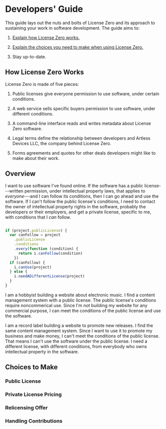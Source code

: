 # Developers' Guide

This guide lays out the nuts and bolts of License Zero and its approach to sustaining your work in software development.  The guide aims to:

1. [Explain how License Zero works.](#how)

2. [Explain the choices you need to make when using License Zero.](#choices)

3. Stay up-to-date.

## <a id="how">How License Zero Works</a>

License Zero is made of five pieces:

1. Public licenses give everyone permission to use software, under certain conditions.

2. A web service sells specific buyers permission to use software, under different conditions.

3. A command-line interface reads and writes metadata about License Zero software.

4. Legal terms define the relationship between developers and Artless Devices LLC, the company behind License Zero.

5. Forms agreements and quotes for other deals developers might like to make about their work.

## Overview

I want to use software I've found online. If the software has a public license---written permission, under intellectual property laws, that applies to _everyone_---and I can follow its conditions, then I can go ahead and use the software. If I can't follow the public license's conditions, I need to contact the owner of intellectual property rights in the software, probably the developers or their employers, and get a private license, specific to me, with conditions that I _can_ follow.

```javascript

if (project.publicLicense) {
  var canFollow = project
    .publicLicense
    .conditions
    .every(function (condition) {
      return i.canFollow(condition)
    })
  if (canFollow) {
    i.canUse(project)
  } else {
    i.needADifferentLicense(project)
  }
}
```

I am a hobbyist building a website about electronic music. I find a content management system with a public license. The public license's conditions require noncommerical use. Since I'm not building my website for any commercial purpose, I can meet the conditions of the public license and use the software.

I am a record label building a website to promote new releases. I find the same content management system. Since I want to use it to promote my business and make money, I can't meet the conditions of the public license. That means I can't use the software under the public license. I need a different license, with different conditions, from everybody who owns intellectual property in the software.

## <a id="choices">Choices to Make</a>

### Public License

### Private License Pricing

### Relicensing Offer

### Handling Contributions
